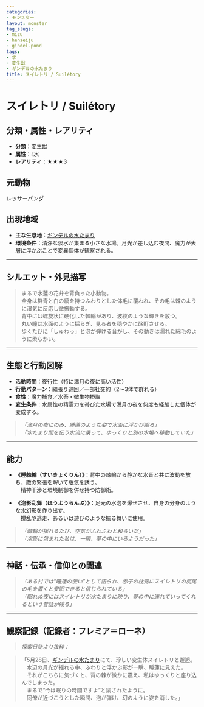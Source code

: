```yaml
---
categories:
- モンスター
layout: monster
tag_slugs:
- mizu
- henseiju
- gindel-pond
tags:
- 水
- 変生獣
- ギンデルの水たまり
title: スイレトリ / Suilétory
---
```


# スイレトリ / Suilétory

## 分類・属性・レアリティ

* **分類**：変生獣  
* **属性**：💧水  
* **レアリティ**：★★★3

## 元動物

レッサーパンダ

## 出現地域

* **主な生息地**：[ギンデルの水たまり](../place/gindel_pond.md)
* **環境条件**：清浄な淡水が集まる小さな水場。月光が差し込む夜間、魔力が表層に浮かぶことで変異個体が観察される。

---

## シルエット・外見描写

> まるで水蓮の花弁を背負った小動物。  
> 全身は群青と白の縞を持つふわりとした体毛に覆われ、その毛は棘のように湿気に反応し微振動する。  
> 背中には螺旋状に硬化した棘輪があり、波紋のような輝きを放つ。  
> 丸い瞳は水面のように揺らぎ、見る者を穏やかに酩酊させる。  
> 歩くたびに「しゅわっ」と泡が弾ける音がし、その動きは濡れた綿毛のように柔らかい。

---

## 生態と行動図解

* **活動時間**：夜行性（特に満月の夜に高い活性）
* **行動パターン**：縄張り巡回／一部社交的（2〜3体で群れる）
* **食性**：魔力捕食／水苔・微生物摂取
* **変生条件**：水属性の精霊力を帯びた水場で満月の夜を何度も経験した個体が変成する。

> *「満月の夜にのみ、睡蓮のような姿で水面に浮かび眠る」*  
> *「水たまり間を伝う水流に乗って、ゆっくりと別の水場へ移動していた」*

---

## 能力

* **《睡棘輪（すいきょくりん）》**：背中の棘輪から静かな水音と共に波動を放ち、敵の緊張を解いて眠気を誘う。  
　精神干渉と環境制御を併せ持つ防御術。

* **《泡影乱舞（ほうようらんぶ）》**：足元の水泡を爆ぜさせ、自身の分身のような水幻影を作り出す。  
　攪乱や逃走、あるいは遊びのような振る舞いに使用。

> *「棘輪が揺れるたび、空気がふわふわと和らいだ」*  
> *「泡影に包まれた私は、一瞬、夢の中にいるようだった」*

---

## 神話・伝承・信仰との関連

> *「ある村では“睡蓮の使い”として語られ、赤子の枕元にスイレトリの尻尾の毛を置くと安眠できると信じられている」*  
> *「眠れぬ夜にはスイレトリが水たまりに映り、夢の中に連れていってくれるという昔話が残る」*

---

## 観察記録（記録者：フレミア＝ローネ）

> *探索日誌より抜粋：*

> 「5月28日、[ギンデルの水たまり](../place/gindel_pond.md)にて、珍しい変生体スイレトリと邂逅。  
　水辺の月光が揺れる中、ふわりと浮かぶ影が一瞬、睡蓮に見えた。  
　それがこちらに気づくと、背の棘が微かに震え、私はゆっくりと座り込んでしまった。  
　まるで“今は眠りの時間ですよ”と諭されたように。  
　同僚が近づこうとした瞬間、泡が弾け、幻のように姿を消した。」